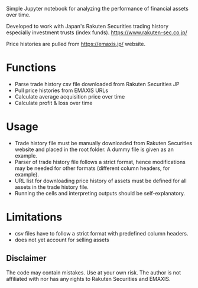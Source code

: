 Simple Jupyter notebook for analyzing the performance of financial assets over time.

Developed to work with Japan's Rakuten Securities trading history especially investment trusts (index funds).
https://www.rakuten-sec.co.jp/

Price histories are pulled from https://emaxis.jp/ website.


# Functions

- Parse trade history csv file downloaded from Rakuten Securities JP
- Pull price histories from EMAXIS URLs
- Calculate average acquisition price over time
- Calculate profit & loss over time


# Usage

- Trade history file must be manually downloaded from Rakuten Securities website and placed in the root folder. A dummy file is given as an example.
- Parser of trade history file follows a strict format, hence modifications may be needed for other formats (different column headers, for example).
- URL list for downloading price history of assets must be defined for all assets in the trade history file.
- Running the cells and interpreting outputs should be self-explanatory.


# Limitations

- csv files have to follow a strict format with predefined column headers.
- does not yet account for selling assets


## Disclaimer
The code may contain mistakes. Use at your own risk. The author is not affiliated with nor has any rights to Rakuten Securities and EMAXIS.